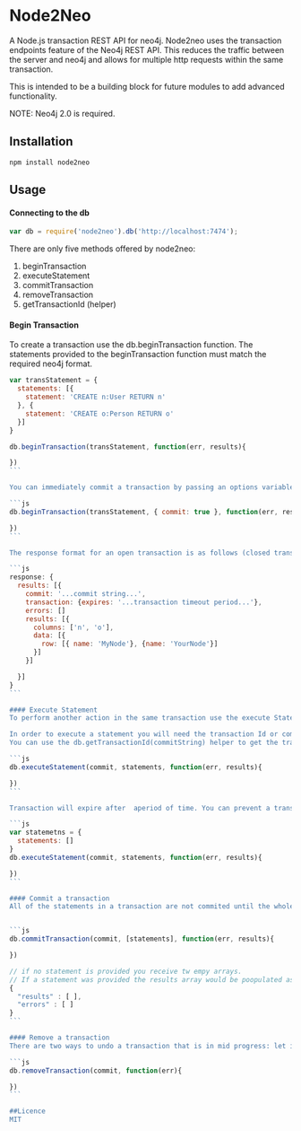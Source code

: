 # Node2Neo

A Node.js transaction REST API for neo4j.
Node2neo uses the transaction endpoints feature of the Neo4j REST API. This reduces the traffic between the server and neo4j and allows for multiple http requests within the same transaction.

This is intended to be a building block for future modules to add advanced functionality.

NOTE: Neo4j 2.0 is required.

## Installation

    npm install node2neo

## Usage

#### Connecting to the db

```js
var db = require('node2neo').db('http://localhost:7474');
```

There are only five methods offered by node2neo:
1. beginTransaction
2. executeStatement
3. commitTransaction
4. removeTransaction
5. getTransactionId (helper)

#### Begin Transaction
To create a transaction use the db.beginTransaction function. The statements provided to the beginTransaction function must match the required neo4j format.

````js
var transStatement = {
  statements: [{
    statement: 'CREATE n:User RETURN n'
  }, {
    statement: 'CREATE o:Person RETURN o'
  }]
}

db.beginTransaction(transStatement, function(err, results){

})
```

You can immediately commit a transaction by passing an options variable with a commmit property

```js
db.beginTransaction(transStatement, { commit: true }, function(err, results){

})
```

The response format for an open transaction is as follows (closed transaction have a different response)

```js
response: {
  results: [{
    commit: '...commit string...',
    transaction: {expires: '...transaction timeout period...'},
    errors: []
    results: [{
      columns: ['n', 'o'],
      data: [{
        row: [{ name: 'MyNode'}, {name: 'YourNode'}]
      }]
    }]

  }]
}
```

#### Execute Statement
To perform another action in the same transaction use the execute Statement function

In order to execute a statement you will need the transaction Id or commit string.
You can use the db.getTransactionId(commitString) helper to get the transaction id from the commit string or just pass in the commit string

```js
db.executeStatement(commit, statements, function(err, results){

})
```

Transaction will expire after  aperiod of time. You can prevent a transaction from expiring by submitting an empty statements array

```js
var statemetns = {
  statements: []
}
db.executeStatement(commit, statements, function(err, results){

})
```

#### Commit a transaction
All of the statements in a transaction are not commited until the whole transaction is committed. You can optionally include some further statements at this point before committing the transaction. The result from a commit is different:


```js
db.commitTransaction(commit, [statements], function(err, results){

})

// if no statement is provided you receive tw empy arrays.
// If a statement was provided the results array would be poopulated as above
{
  "results" : [ ],
  "errors" : [ ]
}
```

#### Remove a transaction
There are two ways to undo a transaction that is in mid progress: let it timeout or tell Neo4j to remove it.

```js
db.removeTransaction(commit, function(err){

})
```

##Licence
MIT